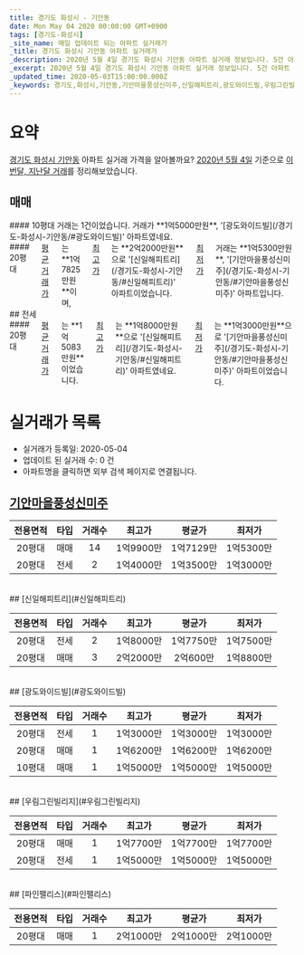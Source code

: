 ```yaml
---
title: 경기도 화성시 - 기안동
date: Mon May 04 2020 00:00:00 GMT+0900
tags: [경기도-화성시]
_site_name: 매일 업데이트 되는 아파트 실거래가
_title: 경기도 화성시 기안동 아파트 실거래가
_description: 2020년 5월 4일 경기도 화성시 기안동 아파트 실거래 정보입니다. 5건 아파트 정보가 있습니다.
_excerpt: 2020년 5월 4일 경기도 화성시 기안동 아파트 실거래 정보입니다. 5건 아파트 정보가 있습니다.
_updated_time: 2020-05-03T15:00:00.000Z
_keywords: 경기도,화성시,기안동,기안마을풍성신미주,신일해피트리,광도와이드빌,우림그린빌리지,파인팰리스
---
```





# 요약
<ins>경기도 화성시 기안동</ins> 아파트 실거래 가격을 알아볼까요? <ins>2020년 5월 4일</ins> 기준으로 <ins>이번달, 지난달 거래</ins>를 정리해보았습니다.

## 매매
<div class="container">
<div class="six columns" markdown="1">
#### 10평대
거래는 1건이었습니다. 거래가 **1억5000만원**, '[광도와이드빌](/경기도-화성시-기안동/#광도와이드빌)' 아파트였네요.
</div>
<div class="six columns" markdown="1">
#### 20평대
<ins>평균 거래가</ins>는 **1억7825만원**이며, <ins>최고가</ins>는 **2억2000만원**으로 '[신일해피트리](/경기도-화성시-기안동/#신일해피트리)' 아파트이었습니다. <ins>최저가</ins> 거래는 **1억5300만원**, '[기안마을풍성신미주](/경기도-화성시-기안동/#기안마을풍성신미주)' 아파트입니다.
</div>
</div>
## 전세
<div class="container">
<div class="twelve columns" markdown="1">
#### 20평대
<ins>평균 거래가</ins>는 **1억5083만원**이었습니다. <ins>최고가</ins>는 **1억8000만원**으로 '[신일해피트리](/경기도-화성시-기안동/#신일해피트리)' 아파트였네요. <ins>최저가</ins>는 **1억3000만원**으로 '[기안마을풍성신미주](/경기도-화성시-기안동/#기안마을풍성신미주)' 아파트이었습니다.
</div>
</div>



# 실거래가 목록
- 실거래가 등록일: 2020-05-04
- 업데이트 된 실거래 수: 0 건
- 아파트명을 클릭하면 외부 검색 페이지로 연결됩니다.

## [기안마을풍성신미주](#기안마을풍성신미주)

|전용면적|타입|거래수|최고가|평균가|최저가|
|:---:|:---:|:---:|:---:|:---:|:---:|
|20평대|<span class="deal-type-1">매매</span>|14|1억9900만|1억7129만|1억5300만|
|20평대|<span class="deal-type-2">전세</span>|2|1억4000만|1억3500만|1억3000만|

<br/>
## [신일해피트리](#신일해피트리)

|전용면적|타입|거래수|최고가|평균가|최저가|
|:---:|:---:|:---:|:---:|:---:|:---:|
|20평대|<span class="deal-type-2">전세</span>|2|1억8000만|1억7750만|1억7500만|
|20평대|<span class="deal-type-1">매매</span>|3|2억2000만|2억600만|1억8800만|

<br/>
## [광도와이드빌](#광도와이드빌)

|전용면적|타입|거래수|최고가|평균가|최저가|
|:---:|:---:|:---:|:---:|:---:|:---:|
|20평대|<span class="deal-type-2">전세</span>|1|1억3000만|1억3000만|1억3000만|
|20평대|<span class="deal-type-1">매매</span>|1|1억6200만|1억6200만|1억6200만|
|10평대|<span class="deal-type-1">매매</span>|1|1억5000만|1억5000만|1억5000만|

<br/>
## [우림그린빌리지](#우림그린빌리지)

|전용면적|타입|거래수|최고가|평균가|최저가|
|:---:|:---:|:---:|:---:|:---:|:---:|
|20평대|<span class="deal-type-1">매매</span>|1|1억7700만|1억7700만|1억7700만|
|20평대|<span class="deal-type-2">전세</span>|1|1억5000만|1억5000만|1억5000만|

<br/>
## [파인팰리스](#파인팰리스)

|전용면적|타입|거래수|최고가|평균가|최저가|
|:---:|:---:|:---:|:---:|:---:|:---:|
|20평대|<span class="deal-type-1">매매</span>|1|2억1000만|2억1000만|2억1000만|

<br/>



